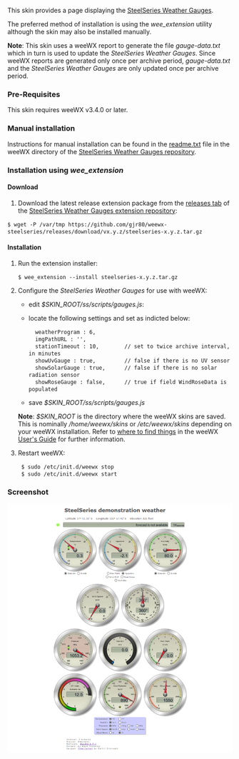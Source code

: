 This skin provides a page displaying the [SteelSeries Weather Gauges](https://github.com/mcrossley/SteelSeries-Weather-Gauges).

The preferred method of installation is using the *wee_extension* utility although the skin may also be installed manually.

**Note**: This skin uses a weeWX report to generate the file *gauge-data.txt* which in turn is used to update the *SteelSeries Weather Gauges*. Since weeWX reports are generated only once per archive period, *gauge-data.txt* and the *SteelSeries Weather Gauges* are only updated once per archive period.

### Pre-Requisites

This skin requires weeWX v3.4.0 or later.

### Manual installation

Instructions for manual installation can be found in the [readme.txt](https://github.com/mcrossley/SteelSeries-Weather-Gauges/tree/master/weather_server/WeeWX) file in the weeWX directory of the [SteelSeries Weather Gauges repository](https://github.com/mcrossley/SteelSeries-Weather-Gauges).

### Installation using *wee_extension*

#### Download

1.  Download the latest release extension package from the [releases tab](https://github.com/gjr80/weewx-steelseries/releases) of the [SteelSeries Weather Gauges extension repository](https://github.com/gjr80/weewx-steelseries):

```
$ wget -P /var/tmp https://github.com/gjr80/weewx-steelseries/releases/download/vx.y.z/steelseries-x.y.z.tar.gz
```
#### Installation

1.  Run the extension installer:

        $ wee_extension --install steelseries-x.y.z.tar.gz

2. Configure the *SteelSeries Weather Gauges* for use with weeWX:
    - edit *$SKIN_ROOT/ss/scripts/gauges.js*:
    - locate the following settings and set as indicted below:
    
            weatherProgram : 6,
            imgPathURL : '',
            stationTimeout : 10,        // set to twice archive interval, in minutes
            showUvGauge : true,         // false if there is no UV sensor
            showSolarGauge : true,      // false if there is no solar radiation sensor
            showRoseGauge : false,      // true if field WindRoseData is populated
    
    - save *$SKIN_ROOT/ss/scripts/gauges.js*
    
    **Note**: *$SKIN_ROOT* is the directory where the weeWX skins are saved. This is nominally */home/weewx/skins* or */etc/weewx/skins* depending on your weeWX installation. Refer to [where to find things](http://weewx.com/docs/usersguide.htm#Where_to_find_things) in the weeWX [User's Guide](http://weewx.com/docs/usersguide.htm) for further information.  

3. Restart weeWX:

        $ sudo /etc/init.d/weewx stop
        $ sudo /etc/init.d/weewx start

### Screenshot
![SteelSeries Weather gauges for weeWX](https://github.com/gjr80/weewx-steelseries/blob/master/steelseries%20screenshot.png?raw=true)


